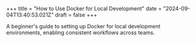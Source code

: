 +++
title = "How to Use Docker for Local Development"
date = "2024-09-04T13:40:53.021Z"
draft = false
+++

A beginner's guide to setting up Docker for local development environments, enabling consistent workflows across teams.
        